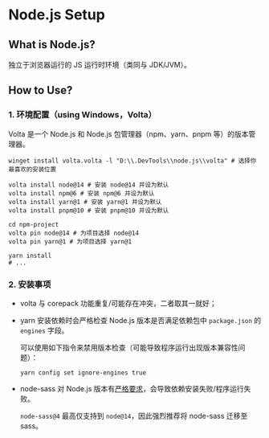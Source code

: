# Node.js Setup

## What is Node.js?

独立于浏览器运行的 JS 运行时环境（类同与 JDK/JVM）。

## How to Use?

### 1. 环境配置（using Windows，Volta）

Volta 是一个 Node.js 和 Node.js 包管理器（npm、yarn、pnpm 等）的版本管理器。

```shell
winget install volta.volta -l "D:\\.DevTools\\node.js\\volta" # 选择你最喜欢的安装位置

volta install node@14 # 安装 node@14 并设为默认
volta install npm@6 # 安装 npm@6 并设为默认
volta install yarn@1 # 安装 yarn@1 并设为默认
volta install pnpm@10 # 安装 pnpm@10 并设为默认

cd npm-project
volta pin node@14 # 为项目选择 node@14
volta pin yarn@1 # 为项目选择 yarn@1

yarn install
# ...
```

### 2. 安装事项

- volta 与 corepack 功能重复/可能存在冲突，二者取其一就好；
- yarn 安装依赖时会严格检查 Node.js 版本是否满足依赖包中 `package.json` 的 `engines` 字段。

  可以使用如下指令来禁用版本检查（可能导致程序运行出现版本兼容性问题）：

  ```shell
  yarn config set ignore-engines true
  ```

- node-sass 对 Node.js 版本有[严格要求](https://www.npmjs.com/package/node-sass?activeTab=readme#node-version-support-policy)，会导致依赖安装失败/程序运行失败。

  `node-sass@4` 最高仅支持到 `node@14`，因此强烈推荐将 node-sass 迁移至 sass。
